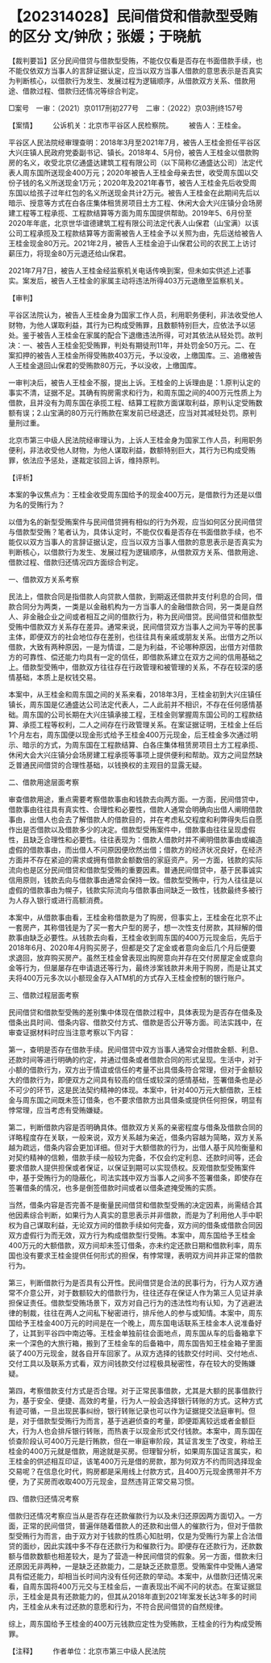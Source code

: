 # 【202314028】民间借贷和借款型受贿的区分 文/钟欣；张媛；于晓航

【裁判要旨】区分民间借贷与借款型受贿，不能仅仅看是否存在书面借款手续，也不能仅依双方当事人的言辞证据认定，应当以双方当事人借款的意思表示是否真实为判断核心，以借款行为发生、发展过程为逻辑顺序，从借款双方关系、借款用途、借款过程、借款归还情况等综合判定。

□案号　一审：（2021）京0117刑初277号　二审：（2022）京03刑终157号

【案情】 　　公诉机关：北京市平谷区人民检察院。 　　被告人：王桂金。

平谷区人民法院经审理查明：2018年3月至2021年7月，被告人王桂金担任平谷区大兴庄镇人民政府党委副书记、镇长。2018年4、5月份，被告人王桂金以借款购房的名义，收受北京亿通盛达建筑工程有限公司（以下简称亿通盛达公司）法定代表人周东国所送现金400万元；2020年被告人王桂金母亲去世，收受周东国以交份子钱的名义所送现金1万元；2020年及2021年春节，被告人王桂金先后收受周东国以给孩子过年红包的名义所送现金共计2万元。被告人王桂金在此期间先后以暗示、授意等方式在白各庄集体租赁房项目土方工程、休闲大会大兴庄镇分会场房建工程等工程承揽、工程款结算等方面为周东国提供帮助。2019年5、6月份至2020年年底，北京世华谊德建筑工程有限公司法定代表人山保君（山宝满）以该公司工程承揽及工程款结算等方面需被告人王桂金予以关照为由，先后送给被告人王桂金现金80万元。2021年2月，被告人王桂金迫于山保君公司的农民工上访讨薪压力，将现金80万元退还给山保君。

2021年7月7日，被告人王桂金经监察机关电话传唤到案，但未如实供述上述事实。案发后，被告人王桂金的家属主动将违法所得403万元退缴至监察机关。

【审判】

平谷区法院认为，被告人王桂金身为国家工作人员，利用职务便利，非法收受他人财物，为他人谋取利益，其行为已构成受贿罪，且数额特别巨大，应依法予以惩处。鉴于被告人王桂金在家属的配合下退缴违法所得，可对其依法从轻处罚。故判决：一、被告人王桂金犯受贿罪，判处有期徒刑11年，并处罚金50万元。二、在案扣押的被告人王桂金所得受贿款403万元，予以没收，上缴国库。三、追缴被告人王桂金退回山保君的受贿款80万元，予以没收，上缴国库。

一审判决后，被告人王桂金不服，提出上诉。王桂金的上诉理由是：1.原判认定的事实不清，证据不足。其确有购房需求和行为，和周东国之间的400万元性质上为借款，且并没有为周东国在承揽工程、结算工程款方面谋取利益，原判认定受贿数额有误；2.山宝满的80万元行贿款在案发前已经退还，应当对其减轻处罚。原判量刑过重。

北京市第三中级人民法院经审理认为，上诉人王桂金身为国家工作人员，利用职务便利，非法收受他人财物，为他人谋取利益，数额特别巨大，其行为已构成受贿罪，依法应予惩处，遂裁定驳回上诉，维持原判。

【评析】

本案的争议焦点为：王桂金收受周东国给予的现金400万元，是借款行为还是以借为名的受贿行为？

以借为名的新型受贿案件与民间借贷拥有相似的行为外观，应当如何区分民间借贷与借款型受贿？笔者认为，具体认定时，不能仅仅看是否存在书面借款手续，也不能仅以双方当事人的言辞证据认定，应当以双方当事人借款的意思表示是否真实为判断核心，以借款行为发生、发展过程为逻辑顺序，从借款双方关系、借款用途、借款过程、借款归还情况四方面综合判定。

一、借款双方关系考察

民法上，借款合同是指借款人向贷款人借款，到期返还借款并支付利息的合同，借款合同分为两类，一类是以金融机构为一方当事人的金融借款合同，另一类是自然人、非金融企业之间或者相互之间的借款行为，称为民间借贷。民间借贷和借款型受贿中借款双方关系存在差异。通常来说，民间借贷双方当事人之间为平等的民事主体，即便双方的社会地位存在差别，也往往具有亲戚或朋友关系。出借方之所以借款，大致有两种原因，一是为情谊，二是为利益，不论哪种原因，出借方对借款方的可靠性、偿还能力均具有一定的信任，即借款系建立在双方之间的信用基础之上。借款型受贿中，借款双方往往存在行政管理和被管理的关系，不存在较深的感情基础，本质上是权钱交易。

本案中，从王桂金和周东国之间的关系来看，2018年3月，王桂金初到大兴庄镇任镇长，周东国是亿通盛达公司法定代表人，二人此前并不相识，不存在任何感情基础。周东国的公司长期在大兴庄镇承接工程，王桂金则掌握周东国公司的工程款结算、承揽工程等权利，二人之间存在行政管理关系。在案证据证明，王桂金上任后1个月左右，周东国便以现金形式给予王桂金400万元现金，后王桂金多次通过明示、暗示的方式，为周东国在工程款结算、白各庄集体租赁房项目土方工程承揽、休闲大会大兴庄镇分会场房建工程承揽等事项上提供便利和帮助。双方之间显然缺乏普通民间借贷的合理性基础，以钱换权的主观目的显露无疑。

二、借款用途层面考察

审查借款用途，重点需要考察借款事由和钱款去向两方面。一方面，民间借贷中，借款事由往往具有真实性、合理性和必要性，借款人通常会明确向出借人阐明借款事由，出借人也会去了解借款人的借款目的，并在考虑私交程度和利弊得失后自愿作出是否借款以及借款多少的决定。借款型受贿案件中，借款事由往往呈现虚假性，且缺乏合理性和必要性。往往表现为：借款人借款时并不阐明借款事由或编造虚假的借款事由，而出借人不问原因便欣然出借；借款方的经济状况良好，在经济方面并不存在紧迫的需求或拥有借款金额数倍的家庭资产。另一方面，钱款的实际流向也是区分民间借贷和借款型受贿的重要因素。普通民间借贷中，基于民事诚实信用原则，钱款去向与借款事由通常会保持一致。借款型受贿中，行为人往往是以虚假的借款事由为幌子，钱款实际流向与借款事由间缺乏一致性，钱款最终多被行为人存入银行或进行高额消费。

本案中，从借款事由看，王桂金称借款是为了购房，但事实上，王桂金在北京不止一套房产，其称借钱是为了买一套大户型的房子，想一次性支付房款，其辩解的借款事由缺乏必要性。从钱款去向看，王桂金收到周东国的400万元现金后，先后于2018年6月、2020年4月购买房子，但都是交了定金或者意向金后几个月后便要求退回，放弃购买房产。虽然王桂金曾表现出购房意向并存在交付房屋定金或意向金等行为，但屡屡存在申请退还等行为，最终涉案钱款并未用于购房，而是让其丈夫将400万元多次以小额现金存入ATM机的方式存入王桂金控制的银行账户。

三、借款过程层面考察

民间借贷和借款型受贿的差别集中体现在借款过程中，具体表现为是否存在借条及借条出具时间、借条内容、借款交付方式、借款是否公开等方面。司法实践中，在审查证据材料时应当注意考察以下内容：

第一，查明是否存在借款手续。民间借贷中双方当事人通常会对借款金额、利息、还款时间等进行明确的约定，并通过借条或者借款合同的形式呈现。生活中，对于小额的借款行为，双方出于情谊或信任的考量不出具借条符合常理，但对于金额较大的借款行为，即便双方之间具有较高的信任或较深的感情基础，签署借条也是必不可少的环节，这是民法契约精神的体现。本案中，针对400万元大额借款，王桂金与周东国之间既未签订借条，也不要求借款方出具借条或提供任何担保，明显有悖常理，应当考虑有受贿嫌疑。

第二，判断借款内容是否明确具体。借款双方关系的亲密程度与借条及借款合同的详略程度存在关联，一般来说，双方关系越为亲近，借条内容越为简略，双方关系越为疏远，借条内容会更加详细。但对于大额借款的行为，出借人基于风险衡量和对契约精神的信赖，借款手续一般较为完备，不仅会约定利息、还款时间等，还会要求借款人提供担保或者保证，以保证到期可以实现债权。反观借款型受贿案件中，基于受贿行为的隐蔽化，司法实践中双方当事人之间多不签署借条，即使存在签署借条的情况，也多是倒签借款时间或者以借条遮掩受贿的实质。

当然，借条内容是否完善不是衡量民间借贷和借款型受贿的决定因素，尚需结合其他因素综合判断，如果行为人真实的意思表示并非借款，而是为了利用他人手中职权为自己谋取利益，无论双方间的借款手续如何完备，双方间的借条或借款合同因双方虚假行为而无效，双方行为构成借款型行受贿。本案中，周东国给予王桂金400万元的大额借款，双方间却未签订借条，亦未约定还款日期和借款利率，周东国也没有要求王桂金提供任何形式的担保，有悖常理，表明双方间并非正常的借款行为。

第三，判断借款行为是否具有公开性。民间借贷是合法的民事行为，行为人双方通常不介意公开，对于数额较大的借款行为，往往还存在保证人作为第三人见证并承担保证责任。借款型受贿场景下，双方对自己行为的违法性均有认知，为了逃避法律的制裁，往往在两人之间私下秘密进行，排斥他人的参与或知情。本案中，周东国给予王桂金400万元的时间是在一个晚上，周东国电话联系王桂金本人说准备好了，让其到平谷四中南边等。王桂金单独前往会面地点，周东国从车的后备箱拿下来一个深色的大旅行箱，搬到了王桂金车的后备箱中，周东国告知王桂金箱子里面装了400万元现金，就各自开车回家了。从双方选择的钱款交付时间、交付地点、交付工具以及联系方式看，双方间钱款交付过程极具秘密性，存在较大的受贿嫌疑。

第四，考察借款支付方式是否合理。对于正常民事借款，尤其是大额的民事借款行为，基于安全、便捷、高效的考量，行为人一般会选择银行转账的方式。这种方式有迹可循，一旦出现民事纠纷，银行转账记录也可以作为证据提交法庭审判。但是，对于借款型受贿行为而言，基于逃避侦查的考量，即便距离较远或者金额巨大，行为人也会排斥银行转账，而热衷于以现金形式交付钱款。本案中，周东国在侦查阶段认可400万元是行贿款，但在一审庭审阶段，其证言发生了改变，称给王桂金的400万元就是借款，用途就是买房。但理智分析，如果周东国证言属实，和王桂金的供述相互印证，该笔400万元是借的房款，那为何双方不约而同选择现金交易呢？在信息化时代，购房都是采用线上付款方式，且400万元现金携带并不方便，为了买房而收取400万元现金，显然违背正常交易习惯。

四、借款归还情况考察

借款归还情况考察应当从是否存在还款催款行为以及未归还原因两方面切入。一方面，正常的民间借贷，普遍伴随着借款人的还款和出借人的催款行为，但对于借款型受贿行为而言，由于双方对于钱款的性质心知肚明，仅是为受贿行为蒙上合法借贷的面纱，因此实践中多不存在还款行为和催款行为。即便存在还款行为，还款数额与借款数额也相差较大，是为了营造一种民间借贷的假象。另一方面，借款未归还原因无非两种，一是缺乏还款能力，二是缺乏还款意愿。受贿案件中受贿人通常具有偿还能力，却相当长时间内没有任何还款的举动。本案中，从借款归还情况来看，自周东国将400万元交与王桂金后，一直表现出不闻不问的状态。在案证据显示，王桂金是具有还款能力的，但其从2018年直到2021年案发长达3年多的时间内，王桂金从未有过还款的意愿和行为，不符合民间借贷的自然规律。

综上，周东国给予王桂金的400万元钱款应定性为受贿款，王桂金的行为构成受贿罪。

【注释】 　　作者单位：北京市第三中级人民法院